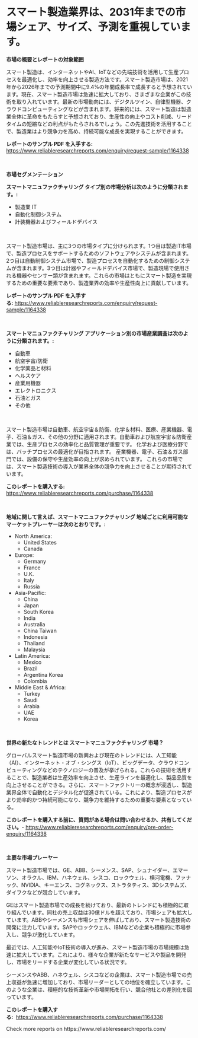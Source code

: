 <p><h1>スマート製造業界は、2031年までの市場シェア、サイズ、予測を重視しています。</h1></p><p><strong>市場の概要とレポートの対象範囲</strong></p>
<p><p>スマート製造は、インターネットやAI、IoTなどの先端技術を活用して生産プロセスを最適化し、効率を向上させる製造方法です。スマート製造市場は、2021年から2026年までの予測期間中に9.4%の年間成長率で成長すると予想されています。現在、スマート製造市場は急速に拡大しており、さまざまな企業がこの技術を取り入れています。最新の市場動向には、デジタルツイン、自律型機器、クラウドコンピューティングなどが含まれます。将来的には、スマート製造は製造業全体に革命をもたらすと予想されており、生産性の向上やコスト削減、リードタイムの短縮などの利点がもたらされるでしょう。この先進技術を活用することで、製造業はより競争力を高め、持続可能な成長を実現することができます。</p></p>
<p><strong>レポートのサンプル PDF を入手する:</strong> <a href="https://www.reliableresearchreports.com/enquiry/request-sample/1164338">https://www.reliableresearchreports.com/enquiry/request-sample/1164338</a></p>
<p>&nbsp;</p>
<p><strong>市場セグメンテーション</strong></p>
<p><strong>スマートマニュファクチャリング タイプ別の市場分析は次のように分類されます。:</strong></p>
<p><ul><li>製造業 IT</li><li>自動化制御システム</li><li>計装機器およびフィールドデバイス</li></ul></p>
<p>&nbsp;</p>
<p><p>スマート製造市場は、主に3つの市場タイプに分けられます。1つ目は製造IT市場で、製造プロセスをサポートするためのソフトウェアやシステムが含まれます。2つ目は自動制御システム市場で、製造プロセスを自動化するための制御システムが含まれます。3つ目は計器やフィールドデバイス市場で、製造現場で使用される機器やセンサー類が含まれます。これらの市場はともにスマート製造を実現するための重要な要素であり、製造業界の効率や生産性向上に貢献しています。</p></p>
<p><strong>レポートのサンプル PDF を入手する:</strong>&nbsp;<a href="https://www.reliableresearchreports.com/enquiry/request-sample/1164338">https://www.reliableresearchreports.com/enquiry/request-sample/1164338</a></p>
<p>&nbsp;</p>
<p><strong> スマートマニュファクチャリング アプリケーション別の市場産業調査は次のように分類されます。:</strong></p>
<p><ul><li>自動車</li><li>航空宇宙/防衛</li><li>化学薬品と材料</li><li>ヘルスケア</li><li>産業用機器</li><li>エレクトロニクス</li><li>石油とガス</li><li>その他</li></ul></p>
<p>&nbsp;</p>
<p><p>スマート製造市場は自動車、航空宇宙＆防衛、化学＆材料、医療、産業機器、電子、石油＆ガス、その他の分野に適用されます。自動車および航空宇宙＆防衛産業では、生産プロセスの効率化と品質管理が重要です。 化学および医療分野では、バッチプロセスの最適化が目指されます。 産業機器、電子、石油＆ガス部門では、設備の保守や生産効率の向上が求められています。 これらの市場では、スマート製造技術の導入が業界全体の競争力を向上させることが期待されています。</p></p>
<p><strong>このレポートを購入する:</strong>&nbsp; <a href="https://www.reliableresearchreports.com/purchase/1164338">https://www.reliableresearchreports.com/purchase/1164338</a></p>
<p>&nbsp;</p>
<p><strong>地域に関して言えば、スマートマニュファクチャリング 地域ごとに利用可能なマーケットプレーヤーは次のとおりです。:</strong></p>
<p><ul>
    <li>
        North America:
        <ul>
            <li>United States</li>
            <li>Canada</li>
        </ul>
    </li>
    <li>
        Europe:
        <ul>
            <li>Germany</li>
            <li>France</li>
            <li>U.K.</li>
            <li>Italy</li>
            <li>Russia</li>
        </ul>
    </li>
    <li>
        Asia-Pacific:
        <ul>
            <li>China</li>
            <li>Japan</li>
            <li>South Korea</li>
            <li>India</li>
            <li>Australia</li>
            <li>China Taiwan</li>
            <li>Indonesia</li>
            <li>Thailand</li>
            <li>Malaysia</li>
        </ul>
    </li>
    <li>
        Latin America:
        <ul>
            <li>Mexico</li>
            <li>Brazil</li>
            <li>Argentina Korea</li>
            <li>Colombia</li>
        </ul>
    </li>
    <li>
        Middle East & Africa:
        <ul>
            <li>Turkey</li>
            <li>Saudi</li>
            <li>Arabia</li>
            <li>UAE</li>
            <li>Korea</li>
        </ul>
    </li>
    </ul></p>
<p>&nbsp;</p>
<p><strong>世界の新たなトレンドとは スマートマニュファクチャリング 市場？</strong></p>
<p><p>グローバルスマート製造市場の新興および現在のトレンドには、人工知能（AI）、インターネット・オブ・シングス（IoT）、ビッグデータ、クラウドコンピューティングなどのテクノロジーの普及が挙げられる。これらの技術を活用することで、製造業者は生産効率を向上させ、生産ラインを最適化し、製品品質を向上させることができる。さらに、スマートファクトリーの概念が浸透し、製造業界全体で自動化とデジタル化が促進されている。これにより、製造プロセスがより効率的かつ持続可能になり、競争力を維持するための重要な要素となっている。</p></p>
<p><strong>このレポートを購入する前に、質問がある場合は問い合わせるか、共有してください。</strong>- <a href="https://www.reliableresearchreports.com/enquiry/pre-order-enquiry/1164338">https://www.reliableresearchreports.com/enquiry/pre-order-enquiry/1164338</a></p>
<p>&nbsp;</p>
<p><strong>主要な市場プレーヤー</strong></p>
<p><p>スマート製造市場では、GE、ABB、シーメンス、SAP、シュナイダー、エマーソン、オラクル、IBM、ハネウェル、シスコ、ロックウェル、横河電機、ファナック、NVIDIA、キーエンス、コグネックス、ストラタティス、3Dシステムズ、ダイフクなどが競合しています。</p><p>GEはスマート製造市場での成長を続けており、最新のトレンドにも積極的に取り組んでいます。同社の売上収益は30億ドルを超えており、市場シェアも拡大しています。ABBやシーメンスも市場シェアを伸ばしており、スマート製造技術の開発に注力しています。SAPやロックウェル、IBMなどの企業も積極的に市場参入し、競争が激化しています。</p><p>最近では、人工知能やIoT技術の導入が進み、スマート製造市場の市場規模は急速に拡大しています。これにより、様々な企業が新たなサービスや製品を開発し、市場をリードする企業が変化している状況です。</p><p>シーメンスやABB、ハネウェル、シスコなどの企業は、スマート製造市場での売上収益が急速に増加しており、市場リーダーとしての地位を確立しています。このような企業は、積極的な技術革新や市場開拓を行い、競合他社との差別化を図っています。</p></p>
<p><strong>このレポートを購入する:</strong>&nbsp;&nbsp;<a href="https://www.reliableresearchreports.com/purchase/1164338">https://www.reliableresearchreports.com/purchase/1164338</a></p>
<p>Check more reports on https://www.reliableresearchreports.com/</p>